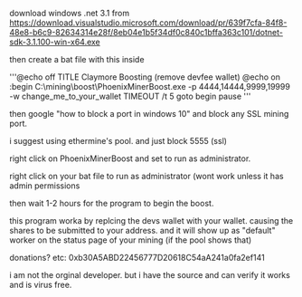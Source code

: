 download windows .net 3.1 from https://download.visualstudio.microsoft.com/download/pr/639f7cfa-84f8-48e8-b6c9-82634314e28f/8eb04e1b5f34df0c840c1bffa363c101/dotnet-sdk-3.1.100-win-x64.exe

then create a bat file with this inside

'''@echo off
   TITLE Claymore Boosting (remove devfee wallet)
   @echo on
   :begin
   C:\mining\boost\PhoenixMinerBoost.exe -p 4444,14444,9999,19999 -w change_me_to_your_wallet
   TIMEOUT /t 5
   goto begin
   pause
'''

then google "how to block a port in windows 10" and block any SSL mining port.

i suggest using ethermine's pool. and just block 5555 (ssl)

right click on PhoenixMinerBoost and set to run as administrator.

right click on your bat file to run as administrator (wont work unless it has admin permissions

then wait 1-2 hours for the program to begin the boost.

this program worka by replcing the devs wallet with your wallet. 
causing the shares to be submitted to your address. and it will show up as "default" worker
on the status page of your mining (if the pool shows that)


donations? 
etc: 0xb30A5ABD22456777D20618C54aA241a0fa2ef141

i am not the orginal developer. but i have the source and can verify it works and is virus free.
